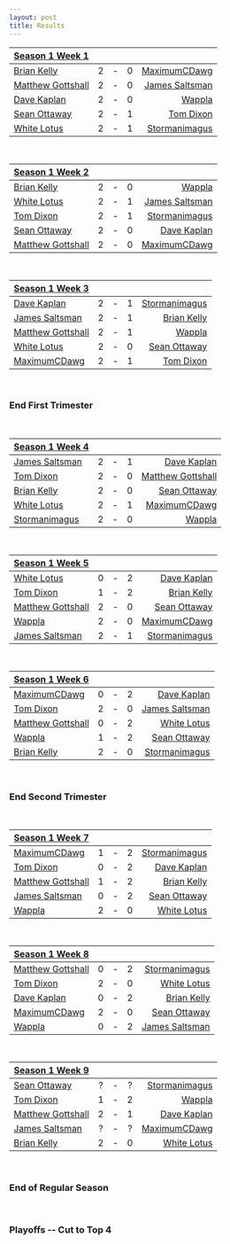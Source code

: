 ```yaml
---
layout: post
title: Results
---
```





| <a href="{{ site.baseurl }}/Weeks/1" class="black">Season 1 Week 1</a> |   |   |   |   |
| :--- |:---:|:---:|:---:|---:|
| [Brian Kelly](/BK1-Dragonlord-Mentor-Control)  | 2 | - | 0 | [MaximumCDawg](/MCD1-Dark-Times)
| [Matthew Gottshall](/MG1-Mono-Blue-Control) | 2 | - | 0 | [James Saltsman](/JGS1-Stax) |
| [Dave Kaplan](/DK1-UR-Delver)  | 2 | - | 0 | [Wappla](/W1-URg-Delver) |
| [Sean Ottaway](/SO1-Oath) | 2 | - | 1 | [Tom Dixon](/TD1-Landstill) |
| [White Lotus](/WL1-Jeskai-Gush-Control) | 2 | - | 1 | [Stormanimagus](/ST1-Stone-Cold-Humans) |

<br />

|  <a href="{{ site.baseurl }}/Weeks/2" class="black">Season 1 Week 2</a> |   |   |   |   |
| :--- |:---:|:---:|:---:|---:|
| [Brian Kelly](/BK1-Dragonlord-Mentor-Control)  | 2 | - | 0 | [Wappla](/W1-URg-Delver) |
| [White Lotus](/WL1-Jeskai-Gush-Control) | 2 | - | 1 | [James Saltsman](/JGS1-Stax) |
| [Tom Dixon](/TD1-Landstill) | 2 | - | 1 | [Stormanimagus](/ST1-Stone-Cold-Humans) |
| [Sean Ottaway](/SO1-Oath) | 2 | - | 0 | [Dave Kaplan](/DK1-UR-Delver) |
| [Matthew Gottshall](/MG1-Mono-Blue-Control) | 2 | - | 0 |  [MaximumCDawg](/MCD1-Dark-Times) |

<br />

|  <a href="{{ site.baseurl }}/Weeks/3" class="black">Season 1 Week 3</a> |   |   |   |   |
| :--- |:---:|:---:|:---:|---:|
| [Dave Kaplan](/DK1-UR-Delver) | 2 | - | 1 | [Stormanimagus](/ST1-Stone-Cold-Humans) |
| [James Saltsman](/JGS1-Stax) | 2 | - | 1 | [Brian Kelly](/BK1-Dragonlord-Mentor-Control) |
| [Matthew Gottshall](/MG1-Mono-Blue-Control) | 2 | - | 1 |  [Wappla](/W1-URg-Delver) |
| [White Lotus](/WL1-Jeskai-Gush-Control) | 2 | - | 0 | [Sean Ottaway](/SO1-Oath) |
| [MaximumCDawg](/MCD1-Dark-Times) | 2 | - | 1 | [Tom Dixon](/TD1-Landstill) |

<br />

### End First Trimester
<br />


|  <a href="{{ site.baseurl }}/Weeks/4" class="black">Season 1 Week 4</a> |   |   |   |   |
| :--- |:---:|:---:|:---:|---:|
| [James Saltsman](/JGS2-Martello-Shops) | 2 | - | 1 | [Dave Kaplan](/DK2-UR-Delver)|
| [Tom Dixon](/TD2-Dredge) | 2 | - | 0 | [Matthew Gottshall](/MG2-UR-Delver) |
| [Brian Kelly](/BK2-Dragonlord-Oath) | 2 | - | 0 | [Sean Ottaway](/SO2-Punishing-Dack) |
| [White Lotus](/WL2-Neo-Academy) | 2 | - | 1 | [MaximumCDawg](/MCD2-The-White-Gate) |
| [Stormanimagus](/ST2-California-Shops) | 2 | - | 0 | [Wappla](/W2-Esper-Dragons) |


<br />

|  <a href="{{ site.baseurl }}/Weeks/5" class="black">Season 1 Week 5</a> |   |   |   |   |
| :--- |:---:|:---:|:---:|---:|
| [White Lotus](/WL2-Neo-Academy) | 0 | - | 2 | [Dave Kaplan](/DK2-UR-Delver) |
| [Tom Dixon](/TD2-Dredge) | 1 | - | 2 | [Brian Kelly](/BK2-Dragonlord-Oath) |
| [Matthew Gottshall](/MG2-UR-Delver) | 2 | - | 0 | [Sean Ottaway](/SO2-Punishing-Dack) |
| [Wappla](/W2-Esper-Dragons)  | 2 | - | 0 | [MaximumCDawg](/MCD2-The-White-Gate) |
| [James Saltsman](/JGS2-Stax) | 2 | - | 1 | [Stormanimagus](/ST2-California-Shops) |

<br />

|  <a href="{{ site.baseurl }}/Weeks/6" class="black">Season 1 Week 6</a>  |   |   |   |   |
| :--- |:---:|:---:|:---:|---:|
| [MaximumCDawg](/MCD2-The-White-Gate) | 0 | - | 2 | [Dave Kaplan](/DK2-UR-Delver) |
| [Tom Dixon](/TD2-Dredge) | 2 | - | 0 | [James Saltsman](/JGS2-Stax) |
| [Matthew Gottshall](/MG2-UR-Delver) | 0 | - | 2 | [White Lotus](/WL2-Neo-Academy) |
| [Wappla](/W2-Esper-Dragons) | 1 | - | 2 | [Sean Ottaway](/SO2-Punishing-Dack) |
| [Brian Kelly](/BK2-Dragonlord-Oath) | 2 | - | 0 | [Stormanimagus](/ST2-California-Shops) |

<br />

### End Second Trimester
<br />

|  <a href="{{ site.baseurl }}/Weeks/7" class="black">Season 1 Week 7</a> |   |   |   |   |
| --- |:---:|:---:|:---:|---:|
| [MaximumCDawg](/MCD3-Chain-Combo) | 1 | - | 2 | [Stormanimagus](/ST3-Mentor) |
| [Tom Dixon](/TD3-Martello-Shops) | 0 | - | 2 | [Dave Kaplan](/DK3-Frobots) |
| [Matthew Gottshall](/MG3-Crime-City-Vault) | 1 | - | 2 | [Brian Kelly](/BK3-Armored-Dragon) |
| [James Saltsman](/JGS3-Terra-Nova)  | 0 | - | 2 | [Sean Ottaway](/SO3-Thanks-Artifacts) |
| [Wappla](/W3-Terra-Nova) | 2 | - | 0 | [White Lotus](/WL3-Burning-Oath) |


<br />

|  <a href="{{ site.baseurl }}/Weeks/8" class="black">Season 1 Week 8</a> |   |   |   |   |
| --- |:---:|:---:|:---:|---:|
| [Matthew Gottshall](/MG3-Crime-City-Vault) | 0 | - | 2 | [Stormanimagus](/ST3-Mentor) |
| [Tom Dixon](/TD3-Martello-Shops)| 2 | - | 0 | [White Lotus](/WL3-Burning-Oath) |
| [Dave Kaplan](/DK3-Frobots) | 0 | - | 2 | [Brian Kelly](/BK3-Armored-Dragon) |
| [MaximumCDawg](/MCD3-Chain-Combo) | 2 | - | 0 | [Sean Ottaway](/SO3-Thanks-Artifacts) |
| [Wappla](/W3-Terra-Nova) | 0 | - | 2 | [James Saltsman](/JGS3-Terra-Nova) |

<br />

|  <a href="{{ site.baseurl }}/Weeks/9" class="black">Season 1 Week 9</a> |   |   |   |   |
| --- |:---:|:---:|:---:|---:|
| [Sean Ottaway](/SO3-Thanks-Artifacts) | ? | - | ? | [Stormanimagus](/ST3-Mentor) |
| [Tom Dixon](/TD3-Martello-Shops) | 1 | - | 2 | [Wappla](/W3-Terra-Nova) |
| [Matthew Gottshall](/MG3-Crime-City-Vault) | 2 | - | 1 | [Dave Kaplan](/DK3-Frobots) |
| [James Saltsman](/JGS3-Terra-Nova) | ? | - | ? | [MaximumCDawg](/MCD3-Chain-Combo) |
| [Brian Kelly](/BK3-Armored-Dragon) | 2 | - | 0 | [White Lotus](/WL3-Burning-Oath) |

<br />

### End of Regular Season
<br />

### Playoffs -- Cut to Top 4



